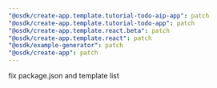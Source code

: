 ```yaml
---
"@osdk/create-app.template.tutorial-todo-aip-app": patch
"@osdk/create-app.template.tutorial-todo-app": patch
"@osdk/create-app.template.react.beta": patch
"@osdk/create-app.template.react": patch
"@osdk/example-generator": patch
"@osdk/create-app": patch
---
```


fix package.json and template list
